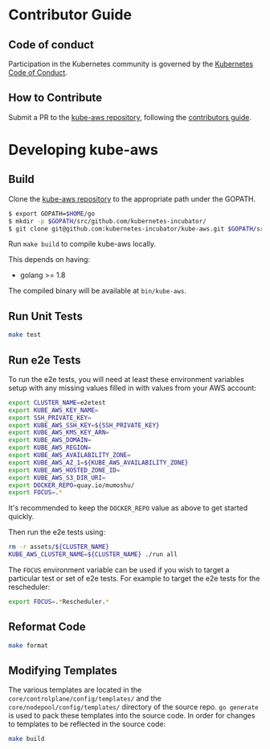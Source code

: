 # Contributor Guide

## Code of conduct

Participation in the Kubernetes community is governed by the [Kubernetes Code of Conduct](https://github.com/kubernetes-incubator/kube-aws/blob/master/code-of-conduct.md).

## How to Contribute

Submit a PR to the [kube-aws repository](https://github.com/kubernetes-incubator/kube-aws/), following the [contributors guide](https://github.com/kubernetes-incubator/kube-aws/blob/master/CONTRIBUTING.md).

# Developing kube-aws

## Build

Clone the [kube-aws repository](https://github.com/kubernetes-incubator/kube-aws) to the appropriate path under the GOPATH.

```bash
$ export GOPATH=$HOME/go
$ mkdir -p $GOPATH/src/github.com/kubernetes-incubator/
$ git clone git@github.com:kubernetes-incubator/kube-aws.git $GOPATH/src/github.com/kubernetes-incubator/kube-aws
```

Run `make build` to compile kube-aws locally.

This depends on having:

* golang &gt;= 1.8

The compiled binary will be available at `bin/kube-aws`.

## Run Unit Tests

```bash
make test
```

## Run e2e Tests

To run the e2e tests, you will need at least these environment variables setup with any missing values filled in with values from your AWS account:

```bash
export CLUSTER_NAME=e2etest
export KUBE_AWS_KEY_NAME=
export SSH_PRIVATE_KEY=
export KUBE_AWS_SSH_KEY=${SSH_PRIVATE_KEY}
export KUBE_AWS_KMS_KEY_ARN=
export KUBE_AWS_DOMAIN=
export KUBE_AWS_REGION=
export KUBE_AWS_AVAILABILITY_ZONE=
export KUBE_AWS_AZ_1=${KUBE_AWS_AVAILABILITY_ZONE}
export KUBE_AWS_HOSTED_ZONE_ID=
export KUBE_AWS_S3_DIR_URI=
export DOCKER_REPO=quay.io/mumoshu/
export FOCUS=.*
```

It's recommended to keep the `DOCKER_REPO` value as above to get started quickly.

Then run the e2e tests using:

```bash
rm -r assets/${CLUSTER_NAME}
KUBE_AWS_CLUSTER_NAME=${CLUSTER_NAME} ./run all
```

The `FOCUS` environment variable can be used if you wish to target a particular test or set of e2e tests. For example to target the e2e tests for the rescheduler:

```bash
export FOCUS=.*Rescheduler.*
```


## Reformat Code

```bash
make format
```

## Modifying Templates

The various templates are located in the `core/controlplane/config/templates/` and the `core/nodepool/config/templates/` directory of the source repo. `go generate` is used to pack these templates into the source code. In order for changes to templates to be reflected in the source code:

```bash
make build
```



